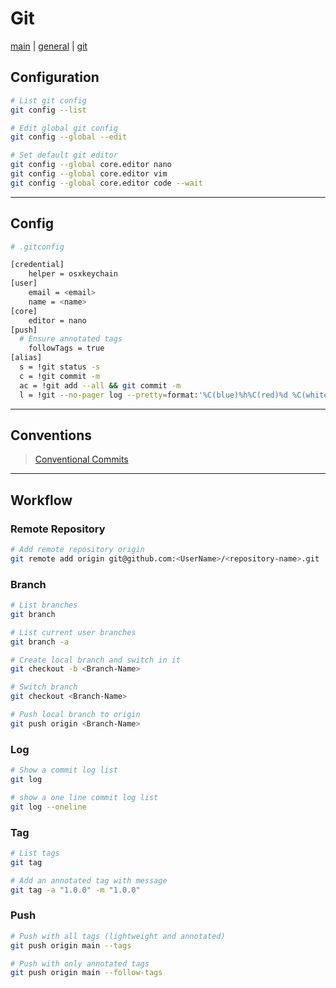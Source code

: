 # Git
[main](../../README.md) | [general](../README.md) | [git](README.md)

## Configuration
```sh
# List git config
git config --list

# Edit global git config
git config --global --edit

# Set default git editor
git config --global core.editor nano
git config --global core.editor vim
git config --global core.editor code --wait
```

---

## Config
```sh
# .gitconfig

[credential]
	helper = osxkeychain
[user]
	email = <email>
	name = <name>
[core]
	editor = nano
[push]
  # Ensure annotated tags
	followTags = true
[alias]
  s = !git status -s
  c = !git commit -m
  ac = !git add --all && git commit -m
  l = !git --no-pager log --pretty=format:'%C(blue)%h%C(red)%d %C(white)%s - %C(cyan)%cn, %C(green)%cr'
```

---

## Conventions
> [Conventional Commits](https://www.conventionalcommits.org/en/v1.0.0/)

---
## Workflow

### Remote Repository
```sh
# Add remote repository origin
git remote add origin git@github.com:<UserName>/<repository-name>.git
```

### Branch
```sh
# List branches
git branch

# List current user branches
git branch -a

# Create local branch and switch in it
git checkout -b <Branch-Name>

# Switch branch
git checkout <Branch-Name>

# Push local branch to origin
git push origin <Branch-Name>
```

### Log
```sh
# Show a commit log list
git log

# show a one line commit log list
git log --oneline
```

### Tag
```sh
# List tags
git tag

# Add an annotated tag with message
git tag -a "1.0.0" -m "1.0.0"
```

### Push
```sh
# Push with all tags (lightweight and annotated)
git push origin main --tags

# Push with only annotated tags
git push origin main --follow-tags
```
